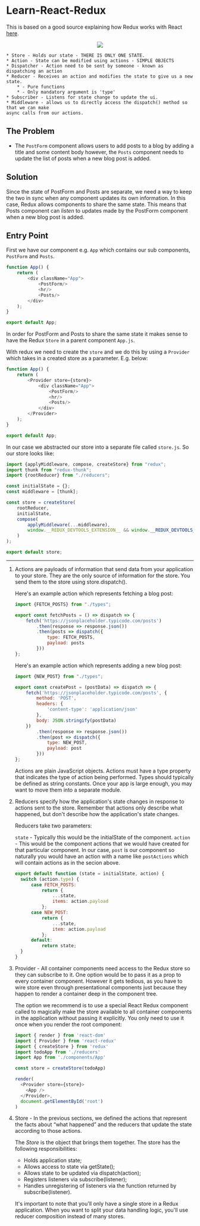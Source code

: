 # Learn-React-Redux

This is based on a good source explaining how Redux works with React [here](https://www.youtube.com/watch?v=93p3LxR9xfM&t).

<p align="center">
    <img src="https://user-images.githubusercontent.com/29547780/59553727-15c87780-8f91-11e9-8035-aaab63a7f18f.png" />
</p>

    * Store - Holds our state - THERE IS ONLY ONE STATE.
    * Action - State can be modified using actions - SIMPLE OBJECTS
    * Dispatcher - Action need to be sent by someone - known as dispatching an action
    * Reducer - Receives an action and modifies the state to give us a new state.
        * - Pure functions
        * - Only mandatory argument is 'type'
    * Subscriber - Listens for state change to update the ui.
    * Middleware - allows us to directly access the dispatch() method so that we can make
    async calls from our actions.
   

## The Problem

- The `PostForm` component allows users to add posts to a blog by adding a title and some content body 
however, the `Posts` component needs to update the list of posts when a new blog post is added.

## Solution

Since the state of PostForm and Posts are separate, we need a way to keep the two 
in sync when any component updates its own information.
In this case, Redux allows components to share the same state. This means that Posts
component can _listen_ to updates made by the PostForm component when a new blog
post is added.

## Entry Point

First we have our component e.g. `App` which contains our sub components,
`PostForm` and `Posts`.

```js
function App() {
    return (
        <div className="App">
            <PostForm/>
            <hr/>
            <Posts/>
        </div>
    );
}

export default App;
```

In order for PostForm and Posts to share the same state it makes sense to have the
Redux `Store` in a parent component `App.js`.

With redux we need to create the `store` and we do this by using a `Provider` which takes in 
a created store as a parameter. E.g. below:

```js
function App() {
    return (
        <Provider store={store}>
            <div className="App">
                <PostForm/>
                <hr/>
                <Posts/>
            </div>
        </Provider>
    );
}

export default App;
```

In our case we abstracted our store into a separate file called `store.js`. So our store looks like:
```js
import {applyMiddleware, compose, createStore} from "redux";
import thunk from "redux-thunk";
import {rootReducer} from "./reducers";

const initialState = {};
const middleware = [thunk];

const store = createStore(
    rootReducer,
    initialState,
    compose(
        applyMiddleware(...middleware),
        window.__REDUX_DEVTOOLS_EXTENSION__ && window.__REDUX_DEVTOOLS_EXTENSION__()
    )
);

export default store;
```
 



---

1) Actions are payloads of information that send data from your application to your store. They are the only source of information for the store. You send them to the store using store.dispatch().
   
   Here's an example action which represents fetching a blog post:
   
   ```js
   import {FETCH_POSTS} from "./types";
   
   export const fetchPosts = () => dispatch => {
       fetch('https://jsonplaceholder.typicode.com/posts')
           .then(response => response.json())
           .then(posts => dispatch({
               type: FETCH_POSTS,
               payload: posts
           }))
   };
   ```
   
   Here's an example action which represents adding a new blog post:
   
   ```js
   import {NEW_POST} from "./types";
   
   export const createPost = (postData) => dispatch => {
       fetch('https://jsonplaceholder.typicode.com/posts', {
           method: 'POST',
           headers: {
               'content-type': 'application/json'
           },
           body: JSON.stringify(postData)
       })
           .then(response => response.json())
           .then(post => dispatch({
               type: NEW_POST,
               payload: post
           }))
   };
   ```
   
   Actions are plain JavaScript objects. Actions must have a type property that indicates the type of action being performed. Types should typically be defined as string constants. Once your app is large enough, you may want to move them into a separate module.

2) Reducers specify how the application's state changes in response to actions sent to the store. Remember that actions only describe what happened, but don't describe how the application's state changes.
    
    Reducers take two parameters:
    
    `state` - Typically this would be the initialState of the component.
    `action` - This would be the component actions that we would have created for that
    particular component. In our case, `post` is our component so naturally you would have
    an action with a name like `postActions` which will contain actions as in the secion above.
   
    ```js
    export default function (state = initialState, action) {
      switch (action.type) {
          case FETCH_POSTS:
              return {
                  ...state,
                  items: action.payload
              };
          case NEW_POST:
              return {
                  ...state,
                  item: action.payload
              };
          default:
              return state;
      }
    }
    ```

3) Provider - All container components need access to the Redux store so they can subscribe to it. One option would be to pass it as a prop to every container component. However it gets tedious, as you have to wire store even through presentational components just because they happen to render a container deep in the component tree.

    The option we recommend is to use a special React Redux component called <Provider> to magically make the store available to all container components in the application without passing it explicitly. You only need to use it once when you render the root component:
    
    ```js
    import { render } from 'react-dom'
    import { Provider } from 'react-redux'
    import { createStore } from 'redux'
    import todoApp from './reducers'
    import App from './components/App'
    
    const store = createStore(todoApp)
    
    render(
      <Provider store={store}>
        <App />
      </Provider>,
      document.getElementById('root')
    )
    ```
    
4) Store - In the previous sections, we defined the actions that represent the facts about “what happened” and the reducers that update the state according to those actions.
    
    The *Store* is the object that brings them together. The store has the following responsibilities:
    
    * Holds application state;
    * Allows access to state via getState();
    * Allows state to be updated via dispatch(action);
    * Registers listeners via subscribe(listener);
    * Handles unregistering of listeners via the function returned by subscribe(listener).
    
    It's important to note that you'll only have a single store in a Redux application. When you want to split your data handling logic, you'll use reducer composition instead of many stores.

   
<!-- TODO: Add more reading info on REDUX lifecycle. -->